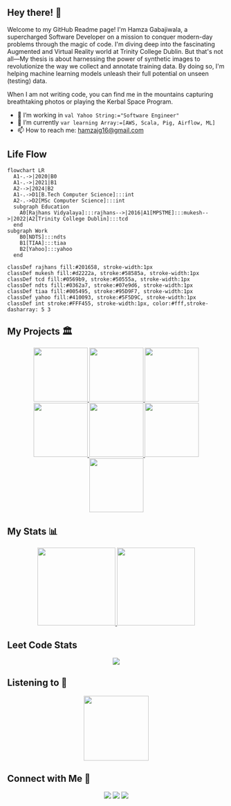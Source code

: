 ## Hey there! 👋 
Welcome to my GitHub Readme page! I'm Hamza Gabajiwala, a supercharged Software Developer on a mission to conquer modern-day problems through the magic of code. I'm diving deep into the fascinating Augmented and Virtual Reality world at Trinity College Dublin. But that's not all—My thesis is about harnessing the power of synthetic images to revolutionize the way we collect and annotate training data. By doing so, I'm helping machine learning models unleash their full potential on unseen (testing) data. 

When I am not writing code, you can find me in the mountains capturing breathtaking photos or playing the Kerbal Space Program.

- 🔭 I’m working in `val Yahoo String:="Software Engineer"`
- 🌱 I’m currently `var learning Array:=[AWS, Scala, Pig, Airflow, ML]`
- 📫 How to reach me: <a href="mailto:hamzajg16@gmail.com">hamzajg16@gmail.com</a>

<!--
**hamzzgab/hamzzgab** is a ✨ _special_ ✨ repository because its `README.md` (this file) appears on your GitHub profile.

Here are some ideas to get you started:

- 👯 I’m looking to collaborate on 
- 🤔 I’m looking for help with ...
- 💬 Ask me about ...
- ⚡ Fun fact: 
-->

## Life Flow

```mermaid
flowchart LR
  A1-.->|2020|B0
  A1-.->|2021|B1
  A2-->|2024|B2
  A1-.->D1[B.Tech Computer Science]:::int
  A2-.->D2[MSc Computer Science]:::int
  subgraph Education
    A0[Rajhans Vidyalaya]:::rajhans-->|2016|A1[MPSTME]:::mukesh-->|2022|A2[Trinity College Dublin]:::tcd
  end
subgraph Work
    B0[NDTS]:::ndts
    B1[TIAA]:::tiaa
    B2[Yahoo]:::yahoo
  end

classDef rajhans fill:#201658, stroke-width:1px
classDef mukesh fill:#d2222a, stroke:#58585a, stroke-width:1px
classDef tcd fill:#0569b9, stroke:#50555a, stroke-width:1px
classDef ndts fill:#0362a7, stroke:#07e9d6, stroke-width:1px
classDef tiaa fill:#005495, stroke:#95D9F7, stroke-width:1px
classDef yahoo fill:#410093, stroke:#5F5D9C, stroke-width:1px
classDef int stroke:#FFF455, stroke-width:1px, color:#fff,stroke-dasharray: 5 3
```

## My Projects 🏛️
<p align="center">  
  <a href="https://github.com/hamzzgab/DAS-GAND">
    <img style="height:125px;" src="https://github-readme-stats.vercel.app/api/pin/?username=hamzzgab&repo=DAS-GAND&theme=dark&hide_border=true&no-bg=true&no-frame=true" />
  </a>
  
  <a href="https://github.com/hamzzgab/MenaceOfTheSeagull">
    <img style="height:125px;" src="https://github-readme-stats.vercel.app/api/pin/?username=hamzzgab&repo=MenaceOfTheSeagull&theme=dark&hide_border=true&no-bg=true&no-frame=true" />
  </a>

  <a href="https://github.com/hamzzgab/Real-Time-Rendering">
    <img style="height:125px;" src="https://github-readme-stats.vercel.app/api/pin/?username=hamzzgab&repo=Real-Time-Rendering&theme=dark&hide_border=true&no-bg=true&no-frame=true" />
  </a>

  <a href="https://github.com/hamzzgab/Real-Time-Animation">
    <img style="height:125px;" src="https://github-readme-stats.vercel.app/api/pin/?username=hamzzgab&repo=Real-Time-Animation&theme=dark&hide_border=true&no-bg=true&no-frame=true" />
  </a>

  <a href="https://github.com/hamzzgab/Airbnb-Rating-Prediction">
    <img style="height:125px;" src="https://github-readme-stats.vercel.app/api/pin/?username=hamzzgab&repo=Airbnb-Rating-Prediction&theme=dark&hide_border=true&no-bg=true&no-frame=true" />
  </a>

  <a href="https://github.com/hamzzgab/3DTicTacToe">
    <img style="height:125px;" src="https://github-readme-stats.vercel.app/api/pin/?username=hamzzgab&repo=3DTicTacToe&theme=dark&hide_border=true&no-bg=true&no-frame=true" />
  </a>

  <a href="https://github.com/siddhshenoy/Song-Recommendation-System">
    <img style="height:125px;" src="https://github-readme-stats.vercel.app/api/pin/?username=siddhshenoy&repo=Song-Recommendation-System&theme=dark&hide_border=true&no-bg=true&no-frame=true" />
  </a>
</p>

## My Stats 📊
<p align="center">
<a href="https://github.com/AVS1508">
  <img height="180em" src="https://github-readme-stats.vercel.app/api?username=hamzzgab&show_icons=true&theme=radical" />
  <img height="180em" src="https://github-readme-stats-eight-theta.vercel.app/api/top-langs/?username=hamzzgab&theme=radical&layout=compact" />
</a>
</p>
  
  
## Leet Code Stats
<p align="center">
  <img src="https://leetcard.jacoblin.cool/hamzajg16_?border=0&radius=20&ext=heatmap"/>
 </p>

## Listening to 🎵
<p align="center">
<img height="150em" src="https://spotify-github-profile.vercel.app/api/view?uid=31yzqermbzndvgoxuhxjtb22lypy&cover_image=true&theme=novatorem&show_offline=false&background_color=121212&interchange=false&bar_color=53b14f&bar_color_cover=false" />
</p>

## Connect with Me 🤝
<p align="center">
  <a href="https://twitter.com/flying_tatta"><img src="https://img.shields.io/badge/-flying_tatta-198cd8?style=flat-square&logo=Twitter&logoColor=white"/></a>
  <a href="https://www.linkedin.com/in/hamza-gabajiwala"><img src="https://img.shields.io/badge/-Hamza%20Gabajiwala-0077B5?style=flat-square&logo=Linkedin&logoColor=white"/></a>
  <a href="mailto:hamzajg16@gmail.com"><img src="https://img.shields.io/badge/-hamzajg16@gmail.com-D14836?style=flat-square&logo=Gmail&logoColor=white"/></a>
</p>
